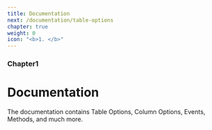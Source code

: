 ```yaml
---
title: Documentation
next: /documentation/table-options
chapter: true
weight: 0
icon: "<b>1. </b>"
---
```


### Chapter1

# Documentation

The documentation contains Table Options, Column Options, Events, Methods, and much more.
